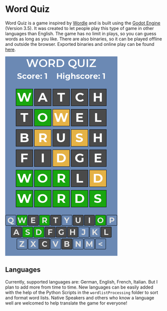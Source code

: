 # Word Quiz

Word Quiz is a game inspired by [Wordle](https://www.nytimes.com/games/wordle/index.html) and is built using the [Godot Engine](https://www.godotengine.org) (Version 3.5). It was created to let people play this type of game in other languages than English. The game has no limit in plays, so you can guess words as long as you like. There are also binaries, so it can be played offline and outside the browser.
Exported binaries and online play can be found [here](https://levelbreaker.itch.io/word-quiz).

![A Screenshot of a game of Word Quiz](./img/wordquiz_screenshot.png)

## Languages
Currently, supported languages are: German, English, French, Italian. But I plan to add more from time to time.
New languages can be easily added with the help of the Python Scripts in the `wordlistProcessing` folder to sort and format word lists. Native Speakers and others who know a language well are welcomed to help translate the game for everyone!
